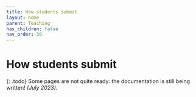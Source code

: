 ```yaml
---
title: How students submit
layout: home
parent: Teaching
has_children: false
nav_order: 30
---
```




# How students submit

{: .todo}
Some pages are not quite ready: the documentation is still being written! _(July 2023)_.